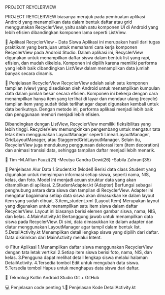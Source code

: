 PROJECT REYCLERVIEW

PROJECT REYCLERVIEW biasanya merujuk pada pembuatan aplikasi Android yang menampilkan data dalam bentuk daftar atau grid menggunakan RecyclerView, yaitu salah satu komponen UI di Android yang lebih efisien dibandingkan komponen lama seperti ListView.

📱 Aplikasi RecyclerView – Data Siswa
Aplikasi ini merupakan hasil dari tugas praktikum yang bertujuan untuk memahami cara kerja komponen RecyclerView pada Android Studio.
Dalam aplikasi ini, RecyclerView digunakan untuk menampilkan daftar siswa dalam bentuk list yang rapi, efisien, dan mudah dikelola.
Komponen ini dipilih karena memiliki performa yang lebih baik dibandingkan ListView dalam menampilkan data jumlah banyak secara dinamis.

📄 Penjelasan RecyclerView
RecyclerView adalah salah satu komponen tampilan (view) yang disediakan oleh Android untuk 
menampilkan kumpulan data dalam jumlah besar secara efisien. Komponen ini bekerja dengan 
cara menampilkan hanya item yang terlihat di layar dan mendaur ulang (recycle) tampilan item yang sudah tidak terlihat agar dapat digunakan kembali untuk data berikutnya. 
Dengan metode ini, performa aplikasi menjadi lebih baik dan penggunaan memori menjadi lebih efisien.

Dibandingkan dengan ListView, RecyclerView memiliki fleksibilitas yang lebih tinggi. 
RecyclerView memungkinkan pengembang untuk mengatur tata letak item menggunakan LayoutManager seperti LinearLayoutManager, GridLayoutManager, atau StaggeredGridLayoutManager.
Selain itu, RecyclerView juga mendukung penggunaan dekorasi item (item decoration) dan animasi transisi data, sehingga tampilan daftar menjadi lebih menarik.

👥 Tim
-M.Alfian Fauzi(21)
-Meutya Candra Dewi(26)
-Sabila Zahrani(35)

🔄 Penjelasan Alur Data
1.Student.kt (Model) Berisi data class Student yang digunakan untuk menyimpan informasi setiap siswa, seperti nama, NIS, kelas, dan foto.
Model ini menjadi acuan struktur data yang akan ditampilkan di aplikasi.
2.StudentAdapter.kt (Adapter) Berfungsi sebagai penghubung antara data siswa dan tampilan di RecyclerView. 
Adapter ini mengatur bagaimana setiap data siswa akan dimasukkan ke dalam layout item yang sudah dibuat.
3.item_student.xml (Layout Item) Merupakan layout yang digunakan untuk menampilkan satu item siswa dalam daftar RecyclerView. 
Layout ini biasanya berisi elemen gambar siswa, nama, NIS, dan kelas.
4.MainActivity.kt Bertanggung jawab untuk menampilkan data siswa pada RecyclerView.
Di sini, data dimasukkan ke dalam adapter dan diatur menggunakan LayoutManager agar tampil dalam bentuk list.
5.DetailActivity.kt Menampilkan detail lengkap siswa yang dipilih dari daftar. 
Data dikirimkan dari MainActivity melalui Intent.

⚙️ Fitur Aplikasi
1.Menampilkan daftar siswa menggunakan RecyclerView dengan tata letak vertikal
2.Setiap item siswa berisi foto, nama, NIS, dan kelas.
3.Pengguna dapat melihat detail lengkap siswa melalui halaman DetailActivity.
4.Tersedia tombol Edit untuk mengubah data siswa.
5.Tersedia tombol Hapus untuk menghapus data siswa dari daftar.

🔧 Teknologi
Kotlin
Android Studio
Git + GitHub

💻 Penjelasan code penting
1.📄 Penjelasan Kode DetailActivity.kt
